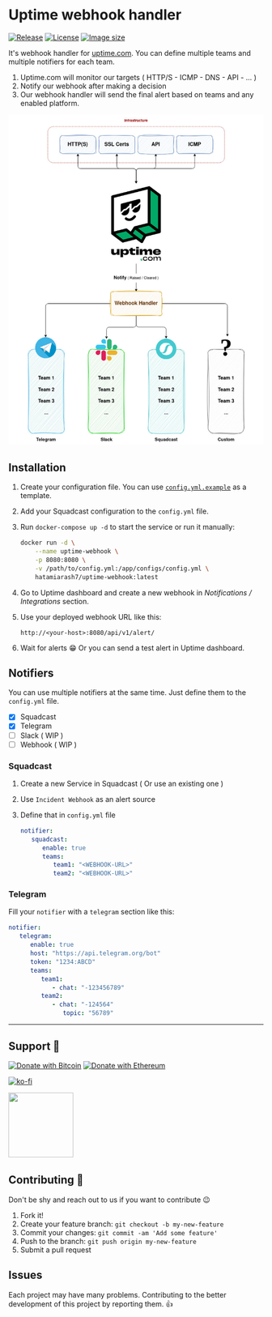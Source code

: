 # Uptime webhook handler

[![Release][release_badge]][release_link]
[![License][badge_license]][link_license]
[![Image size][badge_size_latest]][link_docker_hub]

It's webhook handler for [uptime.com](https://uptime.com). You can define multiple teams and multiple notifiers for each team.

1. Uptime.com will monitor our targets ( HTTP/S - ICMP - DNS - API - ... )
2. Notify our webhook after making a decision
3. Our webhook handler will send the final alert based on teams and any enabled platform.

![design](.github/design.jpeg)

## Installation

1. Create your configuration file. You can use [`config.yml.example`](./configs/config.yml.example) as a template.
2. Add your Squadcast configuration to the `config.yml` file.
3. Run `docker-compose up -d` to start the service or run it manually:

   ```bash
   docker run -d \
       --name uptime-webhook \
       -p 8080:8080 \
       -v /path/to/config.yml:/app/configs/config.yml \
       hatamiarash7/uptime-webhook:latest
   ```

4. Go to Uptime dashboard and create a new webhook in *Notifications / Integrations* section.
5. Use your deployed webhook URL like this:

   ```text
   http://<your-host>:8080/api/v1/alert/
   ```

6. Wait for alerts 😁 Or you can send a test alert in Uptime dashboard.

## Notifiers

You can use multiple notifiers at the same time. Just define them to the `config.yml` file.

- [x] Squadcast
- [x] Telegram
- [ ] Slack ( WIP )
- [ ] Webhook ( WIP )

### Squadcast

1. Create a new Service in Squadcast ( Or use an existing one )
2. Use `Incident Webhook` as an alert source
3. Define that in `config.yml` file

   ```yaml
   notifier:
      squadcast:
         enable: true
         teams:
            team1: "<WEBHOOK-URL>"
            team2: "<WEBHOOK-URL>"
   ```

### Telegram

Fill your `notifier` with a `telegram` section like this:

```yaml
notifier:
   telegram:
      enable: true
      host: "https://api.telegram.org/bot"
      token: "1234:ABCD"
      teams:
         team1:
            - chat: "-123456789"
         team2:
            - chat: "-124564"
               topic: "56789"
```

---

## Support 💛

[![Donate with Bitcoin](https://en.cryptobadges.io/badge/micro/bc1qmmh6vt366yzjt3grjxjjqynrrxs3frun8gnxrz)](https://en.cryptobadges.io/donate/bc1qmmh6vt366yzjt3grjxjjqynrrxs3frun8gnxrz) [![Donate with Ethereum](https://en.cryptobadges.io/badge/micro/0x0831bD72Ea8904B38Be9D6185Da2f930d6078094)](https://en.cryptobadges.io/donate/0x0831bD72Ea8904B38Be9D6185Da2f930d6078094)

[![ko-fi](https://www.ko-fi.com/img/githubbutton_sm.svg)](https://ko-fi.com/D1D1WGU9)

<div><a href="https://payping.ir/@hatamiarash7"><img src="https://cdn.payping.ir/statics/Payping-logo/Trust/blue.svg" height="128" width="128"></a></div>

## Contributing 🤝

Don't be shy and reach out to us if you want to contribute 😉

1. Fork it!
2. Create your feature branch: `git checkout -b my-new-feature`
3. Commit your changes: `git commit -am 'Add some feature'`
4. Push to the branch: `git push origin my-new-feature`
5. Submit a pull request

## Issues

Each project may have many problems. Contributing to the better development of this project by reporting them. 👍

[release_badge]: https://github.com/hatamiarash7/uptime-webhook/actions/workflows/docker.yml/badge.svg
[release_link]: https://github.com/hatamiarash7/uptime-webhook/actions/workflows/docker.yaml
[link_license]: https://github.com/hatamiarash7/uptime-webhook/blob/master/LICENSE
[badge_license]: https://img.shields.io/github/license/hatamiarash7/uptime-webhook.svg?longCache=true
[badge_size_latest]: https://img.shields.io/docker/image-size/hatamiarash7/uptime-webhook/latest?maxAge=30
[link_docker_hub]: https://hub.docker.com/r/hatamiarash7/uptime-webhook/
